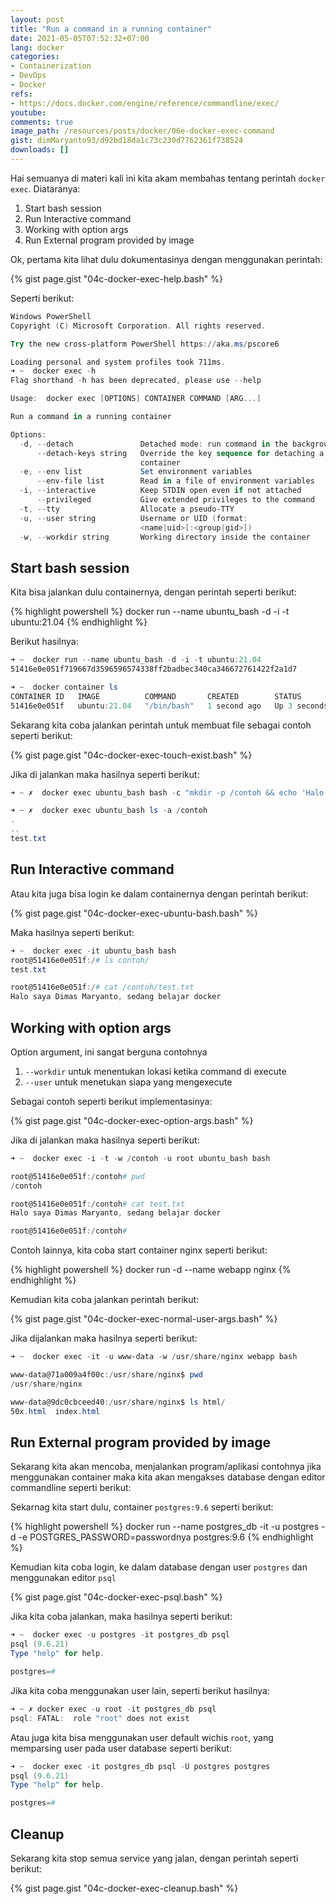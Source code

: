 ```yaml
---
layout: post
title: "Run a command in a running container"
date: 2021-05-05T07:52:32+07:00
lang: docker
categories:
- Containerization
- DevOps
- Docker
refs: 
- https://docs.docker.com/engine/reference/commandline/exec/
youtube: 
comments: true
image_path: /resources/posts/docker/06e-docker-exec-command
gist: dimMaryanto93/d92bd18da1c73c230d7762361f738524
downloads: []
---
```


Hai semuanya di materi kali ini kita akam membahas tentang perintah `docker exec`. Diataranya:

1. Start bash session
2. Run Interactive command
3. Working with option args
4. Run External program provided by image

<!--more-->

Ok, pertama kita lihat dulu dokumentasinya dengan menggunakan perintah:

{% gist page.gist "04c-docker-exec-help.bash" %}

Seperti berikut:

```powershell
Windows PowerShell
Copyright (C) Microsoft Corporation. All rights reserved.

Try the new cross-platform PowerShell https://aka.ms/pscore6

Loading personal and system profiles took 711ms.
➜ ~  docker exec -h
Flag shorthand -h has been deprecated, please use --help

Usage:  docker exec [OPTIONS] CONTAINER COMMAND [ARG...]

Run a command in a running container

Options:
  -d, --detach               Detached mode: run command in the background
      --detach-keys string   Override the key sequence for detaching a
                             container
  -e, --env list             Set environment variables
      --env-file list        Read in a file of environment variables
  -i, --interactive          Keep STDIN open even if not attached
      --privileged           Give extended privileges to the command
  -t, --tty                  Allocate a pseudo-TTY
  -u, --user string          Username or UID (format:
                             <name|uid>[:<group|gid>])
  -w, --workdir string       Working directory inside the container
```

## Start bash session

Kita bisa jalankan dulu containernya, dengan perintah seperti berikut:

{% highlight powershell %}
docker run --name ubuntu_bash -d -i -t ubuntu:21.04
{% endhighlight %}

Berikut hasilnya:

```powershell
➜ ~  docker run --name ubuntu_bash -d -i -t ubuntu:21.04
51416e0e051f719667d3596596574338ff2badbec340ca346672761422f2a1d7

➜ ~  docker container ls
CONTAINER ID   IMAGE          COMMAND       CREATED        STATUS         PORTS     NAMES
51416e0e051f   ubuntu:21.04   "/bin/bash"   1 second ago   Up 3 seconds             ubuntu_bash
```

Sekarang kita coba jalankan perintah untuk membuat file sebagai contoh seperti berikut:

{% gist page.gist "04c-docker-exec-touch-exist.bash" %}

Jika di jalankan maka hasilnya seperti berikut:

```powershell
➜ ~ ✗  docker exec ubuntu_bash bash -c "mkdir -p /contoh && echo 'Halo saya Dimas Maryanto, sedang belajar docker' > /contoh/test.txt"

➜ ~ ✗  docker exec ubuntu_bash ls -a /contoh
.
..
test.txt
```

## Run Interactive command

Atau kita juga bisa login ke dalam containernya dengan perintah berikut:

{% gist page.gist "04c-docker-exec-ubuntu-bash.bash" %}

Maka hasilnya seperti berikut:

```powershell
➜ ~  docker exec -it ubuntu_bash bash
root@51416e0e051f:/# ls contoh/
test.txt

root@51416e0e051f:/# cat /contoh/test.txt
Halo saya Dimas Maryanto, sedang belajar docker
```

## Working with option args

Option argument, ini sangat berguna contohnya 

1. `--workdir` untuk menentukan lokasi ketika command di execute
2. `--user` untuk menetukan siapa yang mengexecute

Sebagai contoh seperti berikut implementasinya:

{% gist page.gist "04c-docker-exec-option-args.bash" %}

Jika di jalankan maka hasilnya seperti berikut:

```powershell
➜ ~  docker exec -i -t -w /contoh -u root ubuntu_bash bash

root@51416e0e051f:/contoh# pwd
/contoh

root@51416e0e051f:/contoh# cat test.txt
Halo saya Dimas Maryanto, sedang belajar docker

root@51416e0e051f:/contoh#
```

Contoh lainnya, kita coba start container nginx seperti berikut:

{% highlight powershell %}
docker run -d --name webapp nginx
{% endhighlight %}

Kemudian kita coba jalankan perintah berikut:

{% gist page.gist "04c-docker-exec-normal-user-args.bash" %}

Jika dijalankan maka hasilnya seperti berikut:

```powershell
➜ ~  docker exec -it -u www-data -w /usr/share/nginx webapp bash

www-data@71a009a4f00c:/usr/share/nginx$ pwd
/usr/share/nginx

www-data@9dc0cbceed40:/usr/share/nginx$ ls html/
50x.html  index.html
```

## Run External program provided by image

Sekarang kita akan mencoba, menjalankan program/aplikasi contohnya jika menggunakan container maka kita akan mengakses database dengan editor commandline seperti berikut:

Sekarnag kita start dulu, container `postgres:9.6` seperti berikut:

{% highlight powershell %}
docker run --name postgres_db -it -u postgres -d -e POSTGRES_PASSWORD=passwordnya postgres:9.6
{% endhighlight %}

Kemudian kita coba login, ke dalam database dengan user `postgres` dan menggunakan editor `psql`

{% gist page.gist "04c-docker-exec-psql.bash" %}

Jika kita coba jalankan, maka hasilnya seperti berikut:

```powershell
➜ ~  docker exec -u postgres -it postgres_db psql
psql (9.6.21)
Type "help" for help.

postgres=#
```

Jika kita coba menggunakan user lain, seperti berikut hasilnya:

```powershell
➜ ~ ✗ docker exec -u root -it postgres_db psql
psql: FATAL:  role "root" does not exist
```

Atau juga kita bisa menggunakan user default wichis `root`, yang memparsing user pada user database seperti berikut:

```powershell
➜ ~  docker exec -it postgres_db psql -U postgres postgres
psql (9.6.21)
Type "help" for help.

postgres=#
```

## Cleanup

Sekarang kita stop semua service yang jalan, dengan perintah seperti berikut:

{% gist page.gist "04c-docker-exec-cleanup.bash" %}